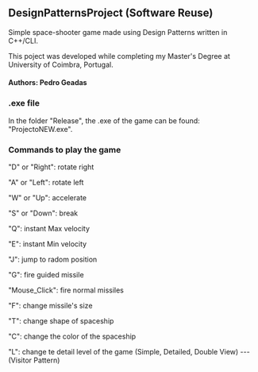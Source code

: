 ## DesignPatternsProject (Software Reuse)
Simple space-shooter game made using Design Patterns written in C++/CLI.

This poject was developed while completing my Master's Degree at University of Coimbra, Portugal.

#### Authors: Pedro Geadas

### .exe file
In the folder "Release", the .exe of the game can be found: "ProjectoNEW.exe".

### Commands to play the game
"D" or "Right": rotate right

"A" or "Left": rotate left

"W" or "Up": accelerate

"S" or "Down": break

"Q": instant Max velocity

"E": instant Min velocity

"J": jump to radom position

"G": fire guided missile

"Mouse_Click": fire normal missiles

"F": change missile's size

"T": change shape of spaceship

"C": change the color of the spaceship

"L": change te detail level of the game (Simple, Detailed, Double View)
--- (Visitor Pattern)
